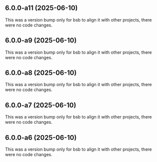 ## 6.0.0-a11 (2025-06-10)

This was a version bump only for bsb to align it with other projects, there were no code changes.

## 6.0.0-a9 (2025-06-10)

This was a version bump only for bsb to align it with other projects, there were no code changes.

## 6.0.0-a8 (2025-06-10)

This was a version bump only for bsb to align it with other projects, there were no code changes.

## 6.0.0-a7 (2025-06-10)

This was a version bump only for bsb to align it with other projects, there were no code changes.

## 6.0.0-a6 (2025-06-10)

This was a version bump only for bsb to align it with other projects, there were no code changes.